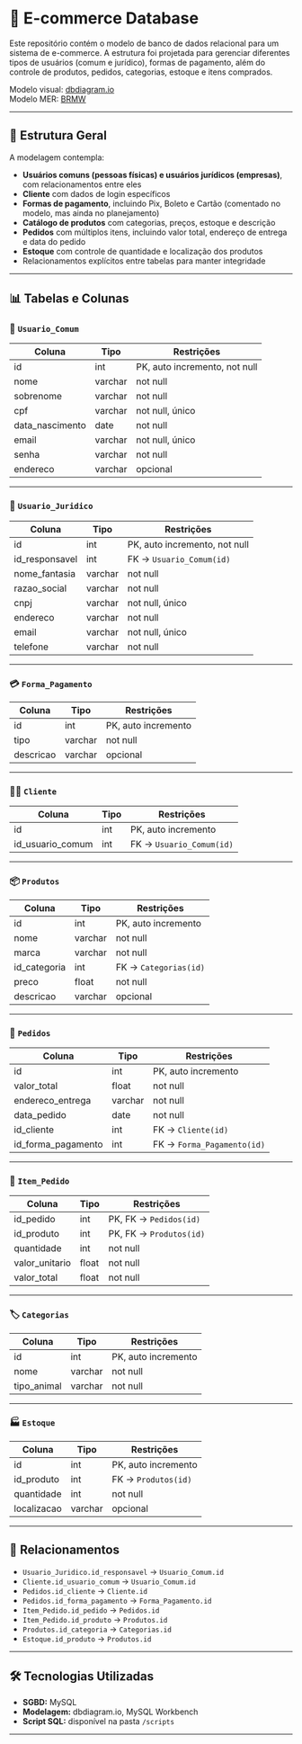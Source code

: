 # 🛒 E-commerce Database

Este repositório contém o modelo de banco de dados relacional para um sistema de e-commerce. A estrutura foi projetada para gerenciar diferentes tipos de usuários (comum e jurídico), formas de pagamento, além do controle de produtos, pedidos, categorias, estoque e itens comprados.

Modelo visual: [dbdiagram.io](https://dbdiagram.io/d/Projeto-Pet-Senai-6824d5045b2fc4582f9f8c42)   
Modelo MER: [BRMW](https://app.brmodeloweb.com/#!/publicview/682cc88d93035ccef6cfa6fe)

---

## 📐 Estrutura Geral

A modelagem contempla:

- **Usuários comuns (pessoas físicas) e usuários jurídicos (empresas)**, com relacionamentos entre eles
- **Cliente** com dados de login específicos
- **Formas de pagamento**, incluindo Pix, Boleto e Cartão (comentado no modelo, mas ainda no planejamento)
- **Catálogo de produtos** com categorias, preços, estoque e descrição
- **Pedidos** com múltiplos itens, incluindo valor total, endereço de entrega e data do pedido
- **Estoque** com controle de quantidade e localização dos produtos
- Relacionamentos explícitos entre tabelas para manter integridade

---

## 📊 Tabelas e Colunas

### 👤 `Usuario_Comum`

| Coluna          | Tipo         | Restrições                         |
|-----------------|--------------|------------------------------------|
| id              | int          | PK, auto incremento, not null      |
| nome            | varchar      | not null                           |
| sobrenome       | varchar      | not null                           |
| cpf             | varchar      | not null, único                    |
| data_nascimento | date         | not null                           |
| email           | varchar      | not null, único                    |
| senha           | varchar      | not null                           |
| endereco        | varchar      | opcional                           |

---

### 🏢 `Usuario_Juridico`

| Coluna         | Tipo     | Restrições                       |
|----------------|----------|----------------------------------|
| id             | int      | PK, auto incremento, not null    |
| id_responsavel | int      | FK → `Usuario_Comum(id)`         |
| nome_fantasia  | varchar  | not null                         |
| razao_social   | varchar  | not null                         |
| cnpj           | varchar  | not null, único                  |
| endereco       | varchar  | not null                         |
| email          | varchar  | not null, único                  |
| telefone       | varchar  | not null                         |

---

### 💳 `Forma_Pagamento`

| Coluna     | Tipo     | Restrições         |
|------------|----------|--------------------|
| id         | int      | PK, auto incremento|
| tipo       | varchar  | not null           |
| descricao  | varchar  | opcional           |

---

### 🧑‍💻 `Cliente`

| Coluna             | Tipo     | Restrições                            |
|--------------------|----------|---------------------------------------|
| id                 | int      | PK, auto incremento                   |
| id_usuario_comum   | int      | FK → `Usuario_Comum(id)`              |

---

### 📦 `Produtos`

| Coluna     | Tipo     | Restrições                    |
|------------|----------|-------------------------------|
| id         | int      | PK, auto incremento           |
| nome       | varchar  | not null                      |
| marca      | varchar  | not null                      |
| id_categoria | int    | FK → `Categorias(id)`         |
| preco      | float    | not null                      |
| descricao  | varchar  | opcional                      |

---

### 🛒 `Pedidos`

| Coluna             | Tipo     | Restrições                            |
|--------------------|----------|---------------------------------------|
| id                 | int      | PK, auto incremento                   |
| valor_total        | float    | not null                              |
| endereco_entrega   | varchar  | not null                              |
| data_pedido        | date     | not null                              |
| id_cliente         | int      | FK → `Cliente(id)`                    |
| id_forma_pagamento | int      | FK → `Forma_Pagamento(id)`            |

---

### 📝 `Item_Pedido`

| Coluna             | Tipo     | Restrições                            |
|--------------------|----------|---------------------------------------|
| id_pedido          | int      | PK, FK → `Pedidos(id)`                |
| id_produto         | int      | PK, FK → `Produtos(id)`               |
| quantidade         | int      | not null                              |
| valor_unitario     | float    | not null                              |
| valor_total        | float    | not null                              |

---

### 🏷️ `Categorias`

| Coluna             | Tipo     | Restrições                            |
|--------------------|----------|---------------------------------------|
| id                 | int      | PK, auto incremento                   |
| nome               | varchar  | not null                              |
| tipo_animal        | varchar  | not null                              |

---

### 🏭 `Estoque`

| Coluna             | Tipo     | Restrições                            |
|--------------------|----------|---------------------------------------|
| id                 | int      | PK, auto incremento                   |
| id_produto         | int      | FK → `Produtos(id)`                   |
| quantidade         | int      | not null                              |
| localizacao        | varchar  | opcional                              |

---

## 🔗 Relacionamentos

- `Usuario_Juridico.id_responsavel` → `Usuario_Comum.id`
- `Cliente.id_usuario_comum` → `Usuario_Comum.id`
- `Pedidos.id_cliente` → `Cliente.id`
- `Pedidos.id_forma_pagamento` → `Forma_Pagamento.id`
- `Item_Pedido.id_pedido` → `Pedidos.id`
- `Item_Pedido.id_produto` → `Produtos.id`
- `Produtos.id_categoria` → `Categorias.id`
- `Estoque.id_produto` → `Produtos.id`

---

## 🛠️ Tecnologias Utilizadas

- **SGBD:** MySQL
- **Modelagem:** dbdiagram.io, MySQL Workbench
- **Script SQL:** disponível na pasta `/scripts`

---
